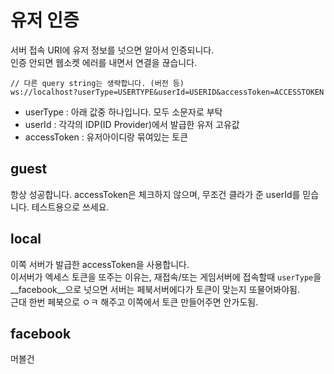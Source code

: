 유저 인증
====
서버 접속 URI에 유저 정보를 넛으면 알아서 인증되니다.<br>
인증 안되면 웹소켓 에러를 내면서 연결을 끊습니다.<br>

```
// 다른 query string는 생략합니다. (버전 등)
ws://localhost?userType=USERTYPE&userId=USERID&accessToken=ACCESSTOKEN
```
* userType : 아래 값중 하나입니다. 모두 소문자로 부탁
* userId : 각각의 IDP(ID Provider)에서 발급한 유저 고유값
* accessToken : 유저아이디랑 묶여있는 토큰


guest
----
항상 성공합니다. accessToken은 체크하지 않으며, 무조건 클라가 준 userId를 믿습니다. 테스트용으로 쓰세요.

local
----
이쪽 서버가 발급한 accessToken을 사용합니다.<br>
이서버가 엑세스 토큰을 또주는 이유는, 재접속/또는 게임서버에 접속할때 `userType`을 __facebook__으로 넛으면 서버는 페북서버에다가 토큰이 맞는지 또물어봐야됨.<br>
근대 한번 페북으로 ㅇㅋ 해주고 이쪽에서 토큰 만들어주면 안가도됨.

facebook
----
머볼건
